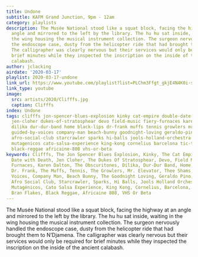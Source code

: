 ```yaml
---
title: Undone
subtitle: KAFM Grand Junction, 9pm - 12am
category: playlists
description: The Musée National stood like a squat block, facing the highway at an
  angle and mirrored to the left by the library. The hu hu sat inside, waiting in
  the wing housing the musical instrument collection. The surgeon nervously handled
  the endoscope case, dusty from the helicopter ride that had brought them to N’Djamena.
  The calligrapher was clearly nervous but their services would only be required for
  brief minutes while they inspected the inscription on the inside of the ancient
  calabash.
author: jclacking
airdate: '2020-03-17'
playlist: 2020-03-17-undone
link_url: https://www.youtube.com/playlist?list=PLChm3Ffgt_gkjE4N4K0i-s6GYnSpzq1gz
link_type: youtube
image:
  src: artists/2020/Clifffs.jpg
  caption: Clifffs
index: Undone
tags: clifffs jon-spencer-blues-explosion kinky cat-empire double-date-with-death
  jen-cloher dukes-of-stratosphear devo field-music fiery-furnaces karen-dalton obscuritones
  dilika dur-dur-band home black-lips dr-frank muffs tennis growlers mr-elevator thee-shams
  guided-by-voices company-man beach-bunny goodnight-loving geraldo-pino sarah-vaughan
  afro-social-club starcrawler sparks hi-balls jools-holland-orchestra-jamiroquai
  mutagenicos cato-salsa-experience king-kong cornelius barcelona tic-toc bran-flakes
  black-reggae africaine-808 vhs-or-beta
keywords: Clifffs, The Jon Spencer Blues Explosion, Kinky, The Cat Empire, Double
  Date with Death, Jen Cloher, The Dukes Of Stratosphear, Devo, Field Music, The Fiery
  Furnaces, Karen Dalton, The Obscuritones, Dilika, Dur-Dur Band, Home, Black Lips,
  Dr. Frank, The Muffs, Tennis, The Growlers, Mr. Elevator, Thee Shams, Guided By
  Voices, Company Man, Beach Bunny, The Goodnight Loving, Geraldo Pino, Sarah Vaughan,
  Afro Social Club, Starcrawler, Sparks, Hi Balls, Jools Holland Orchestra And Jamiroquai,
  Mutagénicos, Cato Salsa Experience, King Kong, Cornelius, Barcelona, Tic Toc, The
  Bran Flakes, Black Reggae, Africaine 808, VHS Or Beta
---
```

The Musée National stood like a squat block, facing the highway at an angle and mirrored to the left by the library. The hu hu sat inside, waiting in the wing housing the musical instrument collection. The surgeon nervously handled the endoscope case, dusty from the helicopter ride that had brought them to N’Djamena. The calligrapher was clearly nervous but their services would only be required for brief minutes while they inspected the inscription on the inside of the ancient calabash.
